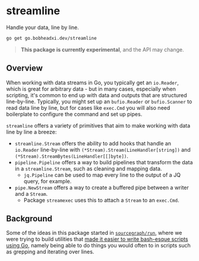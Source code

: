# streamline

Handle your data, line by line.

```sh
go get go.bobheadxi.dev/streamline
```

> **This package is currently experimental**, and the API may change.

## Overview

When working with data streams in Go, you typically get an `io.Reader`, which is great for arbitrary data - but in many cases, especially when scripting, it's common to end up with data and outputs that are structured line-by-line.
Typically, you might set up an `bufio.Reader` or `bufio.Scanner` to read data line by line, but for cases like `exec.Cmd` you will also need boilerplate to configure the command and set up pipes.

`streamline` offers a variety of primitives that aim to make working with data line by line a breeze:

- `streamline.Stream` offers the ability to add hooks that handle an `io.Reader` line-by-line with `(*Stream).Stream(LineHandler[string])` and `(*Stream).StreamBytes(LineHandler[[]byte])`.
- `pipeline.Pipeline` offers a way to build pipelines that transform the data in a `streamline.Stream`, such as cleaning and mapping data.
  - `jq.Pipeline` can be used to map every line to the output of a JQ query, for example.
- `pipe.NewStream` offers a way to create a buffered pipe between a writer and a `Stream`.
  - Package `streamexec` uses this to attach a `Stream` to an `exec.Cmd`.

## Background

Some of the ideas in this package started in [`sourcegraph/run`](https://github.com/sourcegraph/run), where we were trying to build utilities that [made it easier to write bash-esque scripts using Go](https://github.com/sourcegraph/sourcegraph/blob/main/doc/dev/adr/1652433602-use-go-for-scripting.md), namely being able to do things you would often to in scripts such as grepping and iterating over lines.
